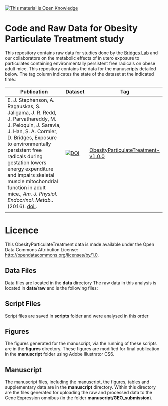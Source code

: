 <!-- Open Knowledge Link -->
 <a href="http://opendefinition.org/">
 <img alt="This material is Open Knowledge" border="0"
  src="http://assets.okfn.org/images/ok_buttons/ok_80x15_blue.png" /></a>
<!-- /Open Knowledge Link -->

# Code and Raw Data for Obesity Particulate Treatment study

This repository contains raw data for studies done by the [Bridges Lab](http://bridgeslab.uthsc.edu) and our collaborators on the metabolic effects of in utero exposure to particulates containing environmentally persistent free radicals on obese adult mice.  This repository contains the data for the manuscripts detailed below.  The tag column indicates the state of the dataset at the indicated time.:

| Publication | Dataset | Tag |
|-----------------------------------------------------------------------------------------------------------------------------------------------------------------------------------------------------------------------------------------------------------------------------------------------------------|---------------------------------------------------------------------------------------------------------|----------------------------------------------------------------------------------------------------------|
| E. J. Stephenson, A. Ragauskas, S. Jaligama, J. R. Redd, J. Parvathareddy, M. J. Peloquin, J. Saravia, J. Han, S. A. Cormier, D. Bridges, Exposure to environmentally persistent free radicals during gestation lowers energy expenditure and impairs skeletal muscle mitochondrial function in adult mice., *Am. J. Physiol. Endocrinol. Metab.*. (2016). [doi:](http://). | [![DOI](https://)](http://) | [ObesityParticulateTreatment-v1.0.0](https://github.com/BridgesLab/ObesityParticulateTreatment/releases/tag/ObesityParticulateTreatment-v1.0.0) |
| |



# Licence

This ObesityParticulateTreatment data is made available under the Open Data Commons Attribution License: http://opendatacommons.org/licenses/by/1.0.

## Data Files

Data files are located in the **data** directory
The raw data in this analysis is located in **data/raw** and is the following files:


## Script Files

Script files are saved in **scripts** folder and were analysed in this order

## Figures

The figures generated for the manuscript, via the running of these scripts are in the **figures** directory.  These figures are modified for final publication in the **manuscript** folder using Adobe Illustrator CS6.

## Manuscript

The manuscript files, including the manuscript, the figures, tables and supplementary data are in the **manuscript** directory.  Within this directory are the files generated for uploading the raw and processed data to the Gene Expression omnibus (in the folder **manuscript/GEO_submission**).
